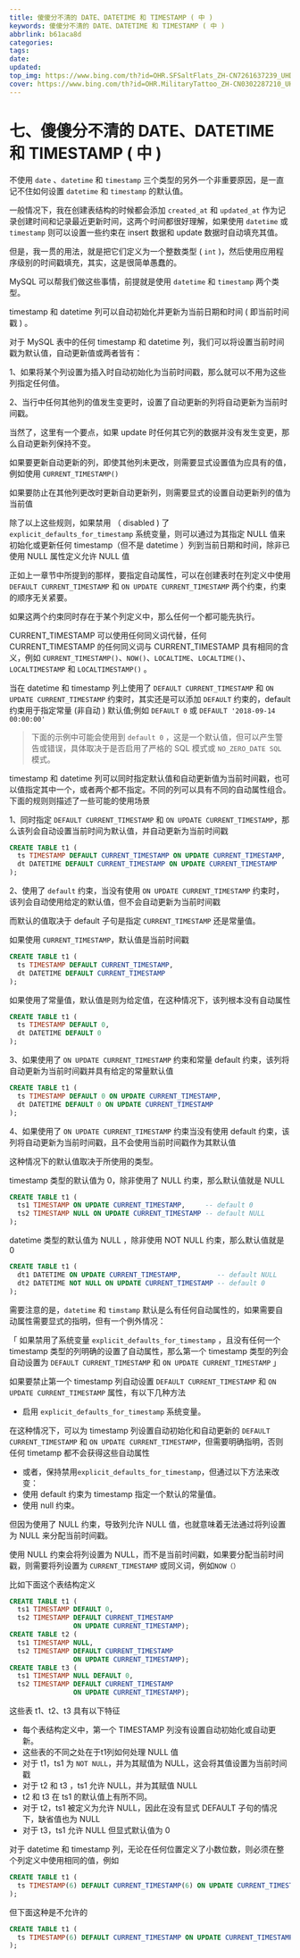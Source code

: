 ```yaml
---
title: 傻傻分不清的 DATE、DATETIME 和 TIMESTAMP ( 中 )
keywords: 傻傻分不清的 DATE、DATETIME 和 TIMESTAMP ( 中 )
abbrlink: b61aca8d
categories: 
tags: 
date: 
updated: 
top_img: https://www.bing.com/th?id=OHR.SFSaltFlats_ZH-CN7261637239_UHD.jpg
cover: https://www.bing.com/th?id=OHR.MilitaryTattoo_ZH-CN0302287210_UHD.jpg
---
```

# 七、傻傻分不清的 DATE、DATETIME 和 TIMESTAMP ( 中 )

不使用 `date` 、`datetime` 和 `timestamp` 三个类型的另外一个非重要原因，是一直记不住如何设置 `datetime` 和 `timestamp` 的默认值。

一般情况下，我在创建表结构的时候都会添加 `created_at` 和 `updated_at` 作为记录创建时间和记录最近更新时间，这两个时间都很好理解，如果使用 `datetime` 或 `timestamp` 则可以设置一些约束在 insert 数据和 update 数据时自动填充其值。

但是，我一贯的用法，就是把它们定义为一个整数类型 ( `int` )，然后使用应用程序级别的时间戳填充，其实，这是很简单愚蠢的。

MySQL 可以帮我们做这些事情，前提就是使用 `datetime` 和 `timestamp` 两个类型。

timestamp 和 datetime 列可以自动初始化并更新为当前日期和时间 ( 即当前时间戳 ) 。

对于 MySQL 表中的任何 timestamp 和 datetime 列，我们可以将设置当前时间戳为默认值，自动更新值或两者皆有：

1、如果将某个列设置为插入时自动初始化为当前时间戳，那么就可以不用为这些列指定任何值。

2、当行中任何其他列的值发生变更时，设置了自动更新的列将自动更新为当前时间戳。

当然了，这里有一个要点，如果 update 时任何其它列的数据并没有发生变更，那么自动更新列保持不变。

如果要更新自动更新的列，即使其他列未更改，则需要显式设置值为应具有的值，例如使用 `CURRENT_TIMESTAMP()`

如果要防止在其他列更改时更新自动更新列，则需要显式的设置自动更新列的值为当前值

除了以上这些规则，如果禁用 （ disabled ) 了 `explicit_defaults_for_timestamp` 系统变量，则可以通过为其指定 NULL 值来初始化或更新任何 timestamp（但不是 datetime ）列到当前日期和时间，除非已使用 NULL 属性定义允许 NULL 值

正如上一章节中所提到的那样，要指定自动属性，可以在创建表时在列定义中使用 `DEFAULT CURRENT_TIMESTAMP` 和 `ON UPDATE CURRENT_TIMESTAMP` 两个约束，约束的顺序无关紧要。

如果这两个约束同时存在于某个列定义中，那么任何一个都可能先执行。

CURRENT_TIMESTAMP 可以使用任何同义词代替，任何 CURRENT_TIMESTAMP 的任何同义词与 CURRENT_TIMESTAMP 具有相同的含义，例如 `CURRENT_TIMESTAMP()`、`NOW()`、`LOCALTIME`、`LOCALTIME()`、`LOCALTIMESTAMP` 和 `LOCALTIMESTAMP()` 。

当在 datetime 和 timestamp 列上使用了 `DEFAULT CURRENT_TIMESTAMP` 和 `ON UPDATE CURRENT_TIMESTAMP` 约束时，其实还是可以添加 `DEFAULT` 约束的，default 约束用于指定常量 (非自动 ) 默认值;例如 `DEFAULT 0` 或 `DEFAULT '2018-09-14 00:00:00'`

> 下面的示例中可能会使用到 `default 0` ，这是一个默认值，但可以产生警告或错误，具体取决于是否启用了严格的 SQL 模式或 `NO_ZERO_DATE SQL` 模式。

timestamp 和 datetime 列可以同时指定默认值和自动更新值为当前时间戳，也可以值指定其中一个，或者两个都不指定。不同的列可以具有不同的自动属性组合。下面的规则则描述了一些可能的使用场景

1、同时指定 `DEFAULT CURRENT_TIMESTAMP` 和 `ON UPDATE CURRENT_TIMESTAMP`，那么该列会自动设置当前时间为默认值，并自动更新为当前时间戳

```sql
CREATE TABLE t1 (
  ts TIMESTAMP DEFAULT CURRENT_TIMESTAMP ON UPDATE CURRENT_TIMESTAMP,
  dt DATETIME DEFAULT CURRENT_TIMESTAMP ON UPDATE CURRENT_TIMESTAMP
);
```

2、使用了 `default` 约束，当没有使用 `ON UPDATE CURRENT_TIMESTAMP` 约束时，该列会自动使用给定的默认值，但不会自动更新为当前时间戳

而默认的值取决于 default 子句是指定 `CURRENT_TIMESTAMP` 还是常量值。

如果使用 `CURRENT_TIMESTAMP`，默认值是当前时间戳

```sql
CREATE TABLE t1 (
  ts TIMESTAMP DEFAULT CURRENT_TIMESTAMP,
  dt DATETIME DEFAULT CURRENT_TIMESTAMP
);
```

如果使用了常量值，默认值是则为给定值，在这种情况下，该列根本没有自动属性

```sql
CREATE TABLE t1 (
  ts TIMESTAMP DEFAULT 0,
  dt DATETIME DEFAULT 0
);
```

3、如果使用了 `ON UPDATE CURRENT_TIMESTAMP` 约束和常量 default 约束，该列将自动更新为当前时间戳并具有给定的常量默认值

```sql
CREATE TABLE t1 (
  ts TIMESTAMP DEFAULT 0 ON UPDATE CURRENT_TIMESTAMP,
  dt DATETIME DEFAULT 0 ON UPDATE CURRENT_TIMESTAMP
);
```

4、如果使用了 `ON UPDATE CURRENT_TIMESTAMP` 约束当没有使用 default 约束，该列将自动更新为当前时间戳，且不会使用当前时间戳作为其默认值

这种情况下的默认值取决于所使用的类型。

timestamp 类型的默认值为 0，除非使用了 NULL 约束，那么默认值就是 NULL

```sql
CREATE TABLE t1 (
  ts1 TIMESTAMP ON UPDATE CURRENT_TIMESTAMP,     -- default 0
  ts2 TIMESTAMP NULL ON UPDATE CURRENT_TIMESTAMP -- default NULL
);
```

datetime 类型的默认值为 NULL ，除非使用 NOT NULL 约束，那么默认值就是 0

```sql
CREATE TABLE t1 (
  dt1 DATETIME ON UPDATE CURRENT_TIMESTAMP,         -- default NULL
  dt2 DATETIME NOT NULL ON UPDATE CURRENT_TIMESTAMP -- default 0
);
```

需要注意的是，`datetime` 和 `timstamp` 默认是么有任何自动属性的，如果需要自动属性需要显式的指明，但有一个例外情况：

「 如果禁用了系统变量 `explicit_defaults_for_timestamp` ，且没有任何一个 timestamp 类型的列明确的设置了自动属性，那么第一个 timestamp 类型的列会自动设置为 `DEFAULT CURRENT_TIMESTAMP` 和 `ON UPDATE CURRENT_TIMESTAMP` 」

如果要禁止第一个 timestamp 列自动设置 `DEFAULT CURRENT_TIMESTAMP` 和 `ON UPDATE CURRENT_TIMESTAMP` 属性，有以下几种方法

- 启用 `explicit_defaults_for_timestamp` 系统变量。

在这种情况下，可以为 timestamp 列设置自动初始化和自动更新的 `DEFAULT CURRENT_TIMESTAMP` 和 `ON UPDATE CURRENT_TIMESTAMP`，但需要明确指明，否则任何 timetamp 都不会获得这些自动属性

- 或者，保持禁用`explicit_defaults_for_timestamp`，但通过以下方法来改变：
- 使用 default 约束为 timestamp 指定一个默认的常量值。
- 使用 null 约束。

但因为使用了 NULL 约束，导致列允许 NULL 值，也就意味着无法通过将列设置为 NULL 来分配当前时间戳。

使用 NULL 约束会将列设置为 NULL，而不是当前时间戳，如果要分配当前时间戳，则需要将列设置为 `CURRENT_TIMESTAMP` 或同义词，例如`NOW（）`

比如下面这个表结构定义

```sql
CREATE TABLE t1 (
  ts1 TIMESTAMP DEFAULT 0,
  ts2 TIMESTAMP DEFAULT CURRENT_TIMESTAMP
                ON UPDATE CURRENT_TIMESTAMP);
CREATE TABLE t2 (
  ts1 TIMESTAMP NULL,
  ts2 TIMESTAMP DEFAULT CURRENT_TIMESTAMP
                ON UPDATE CURRENT_TIMESTAMP);
CREATE TABLE t3 (
  ts1 TIMESTAMP NULL DEFAULT 0,
  ts2 TIMESTAMP DEFAULT CURRENT_TIMESTAMP
                ON UPDATE CURRENT_TIMESTAMP);
```

这些表 t1、t2、t3 具有以下特征

- 每个表结构定义中，第一个 TIMESTAMP 列没有设置自动初始化或自动更新。
- 这些表的不同之处在于t1列如何处理 NULL 值
- 对于 t1，ts1 为 `NOT NULL`，并为其赋值为 NULL，这会将其值设置为当前时间戳
- 对于 t2 和 t3 ，ts1 允许 NULL，并为其赋值 NULL
- t2 和 t3 在 ts1 的默认值上有所不同。
- 对于 t2，ts1 被定义为允许 NULL，因此在没有显式 DEFAULT 子句的情况下，缺省值也为 NULL
- 对于 t3，ts1 允许 NULL 但显式默认值为 0

对于 datetime 和 timestamp 列，无论在任何位置定义了小数位数，则必须在整个列定义中使用相同的值，例如

```sql
CREATE TABLE t1 (
  ts TIMESTAMP(6) DEFAULT CURRENT_TIMESTAMP(6) ON UPDATE CURRENT_TIMESTAMP(6)
);
```

但下面这种是不允许的

```sql
CREATE TABLE t1 (
  ts TIMESTAMP(6) DEFAULT CURRENT_TIMESTAMP ON UPDATE CURRENT_TIMESTAMP(3)
);
```
